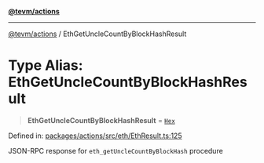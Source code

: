 [**@tevm/actions**](../README.md)

***

[@tevm/actions](../globals.md) / EthGetUncleCountByBlockHashResult

# Type Alias: EthGetUncleCountByBlockHashResult

> **EthGetUncleCountByBlockHashResult** = [`Hex`](Hex.md)

Defined in: [packages/actions/src/eth/EthResult.ts:125](https://github.com/evmts/tevm-monorepo/blob/main/packages/actions/src/eth/EthResult.ts#L125)

JSON-RPC response for `eth_getUncleCountByBlockHash` procedure

